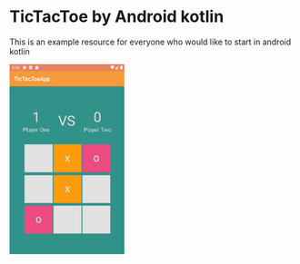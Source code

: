 # TicTacToe by Android kotlin

This is an example resource for everyone who would like to start in android kotlin

<img src="https://github.com/PearlDroidOs/android-tictactoe/blob/master/Tutorials.png" width="40%" height="40%">
